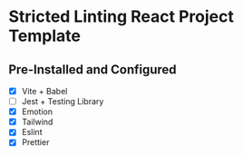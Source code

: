 # Stricted Linting React Project Template

## Pre-Installed and Configured

- [x] Vite + Babel
- [ ] Jest + Testing Library
- [x] Emotion
- [x] Tailwind
- [x] Eslint
- [x] Prettier
